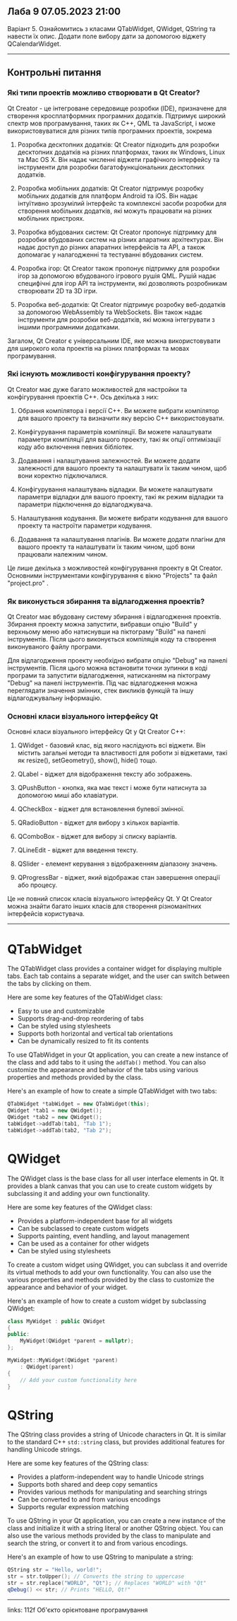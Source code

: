## Лаба 9 07.05.2023 21:00

Варіант 5. Ознайомитись з класами QTabWidget, QWidget,
QString та навести їх опис. Додати поле вибору дати за допомогою
віджету QCalendarWidget.

---

## Контрольні питання

### Які типи проектів можливо створювати в Qt Creator?

Qt Creator - це інтегроване середовище розробки (IDE), призначене для створення кросплатформних програмних додатків. Підтримує широкий спектр мов програмування, таких як C++, QML та JavaScript, і може використовуватися для різних типів програмних проектів, зокрема

1. Розробка десктопних додатків: Qt Creator підходить для розробки десктопних додатків на різних платформах, таких як Windows, Linux та Mac OS X. Він надає численні віджети графічного інтерфейсу та інструменти для розробки багатофункціональних десктопних додатків.

2. Розробка мобільних додатків: Qt Creator підтримує розробку мобільних додатків для платформ Android та iOS. Він надає інтуїтивно зрозумілий інтерфейс та комплексні засоби розробки для створення мобільних додатків, які можуть працювати на різних мобільних пристроях.

3. Розробка вбудованих систем: Qt Creator пропонує підтримку для розробки вбудованих систем на різних апаратних архітектурах. Він надає доступ до різних апаратних інтерфейсів та API, а також допомагає у налагодженні та тестуванні вбудованих систем.

4. Розробка ігор: Qt Creator також пропонує підтримку для розробки ігор за допомогою вбудованого ігрового рушія QML. Рушій надає специфічні для ігор API та інструменти, які дозволяють розробникам створювати 2D та 3D ігри.

5. Розробка веб-додатків: Qt Creator підтримує розробку веб-додатків за допомогою WebAssembly та WebSockets. Він також надає інструменти для розробки веб-додатків, які можна інтегрувати з іншими програмними додатками.

Загалом, Qt Creator є універсальним IDE, яке можна використовувати для широкого кола проектів на різних платформах та мовах програмування.

### Які існують можливості конфігурування проекту?

Qt Creator має дуже багато можливостей для настройки та конфігурування проектів С++. Ось декілька з них:

1. Обрання компілятора і версії С++. Ви можете вибрати компілятор для вашого проекту та визначити яку версію С++ використовувати.

2. Конфігурування параметрів компіляції. Ви можете налаштувати параметри компіляції для вашого проекту, такі як опції оптимізації коду або включення певних бібліотек.

3. Додавання і налаштування залежностей. Ви можете додати залежності для вашого проекту та налаштувати їх таким чином, щоб вони коректно підключалися.

4. Конфігурування налаштувань відладки. Ви можете налаштувати параметри відладки для вашого проекту, такі як режим відладки та параметри підключення до відлагоджувача.

5. Налаштування кодування. Ви можете вибрати кодування для вашого проекту та настроїти параметри кодування.

6. Додавання та налаштування плагінів. Ви можете додати плагіни для вашого проекту та налаштувати їх таким чином, щоб вони працювали належним чином.

Це лише декілька з можливостей конфігурування проекту в Qt Creator. Основними інструментами конфігурування є вікно "Projects" та файл "project.pro" .

### Як виконується збирання та відлагодження проектів?

Qt Creator має вбудовану систему збирання і відлагодження проектів. Збирання проекту можна запустити, вибравши опцію "Build" у верхньому меню або натиснувши на піктограму "Build" на панелі інструментів. Після цього виконується компіляція коду та створення виконуваного файлу програми.

Для відлагодження проекту необхідно вибрати опцію "Debug" на панелі інструментів. Після цього можна встановити точки зупинки в коді програми та запустити відлагодження, натисканням на піктограму "Debug" на панелі інструментів. Під час відлагодження можна переглядати значення змінних, стек викликів функцій та іншу відлагоджувальну інформацію.

### Основні класи візуального інтерфейсу Qt

Основні класи візуального інтерфейсу Qt у Qt Creator C++:

1. QWidget - базовий клас, від якого наслідують всі віджети. Він містить загальні методи та властивості для роботи зі віджетами, такі як resize(), setGeometry(), show(), hide() тощо.

2. QLabel - віджет для відображення тексту або зображень.

3. QPushButton - кнопка, яка має текст і може бути натиснута за допомогою миші або клавіатури.

4. QCheckBox - віджет для встановлення булевої змінної.

5. QRadioButton - віджет для вибору з кількох варіантів.

6. QComboBox - віджет для вибору зі списку варіантів.

7. QLineEdit - віджет для введення тексту.

8. QSlider - елемент керування з відображенням діапазону значень.

9. QProgressBar - віджет, який відображає стан завершення операції або процесу.

Це не повний список класів візуального інтерфейсу Qt. У Qt Creator можна знайти багато інших класів для створення різноманітних інтерфейсів користувача.

---

# QTabWidget

The QTabWidget class provides a container widget for displaying multiple tabs. Each tab contains a separate widget, and the user can switch between the tabs by clicking on them.

Here are some key features of the QTabWidget class:

- Easy to use and customizable
- Supports drag-and-drop reordering of tabs
- Can be styled using stylesheets
- Supports both horizontal and vertical tab orientations
- Can be dynamically resized to fit its contents

To use QTabWidget in your Qt application, you can create a new instance of the class and add tabs to it using the `addTab()` method. You can also customize the appearance and behavior of the tabs using various properties and methods provided by the class.

Here's an example of how to create a simple QTabWidget with two tabs:

```cpp
QTabWidget *tabWidget = new QTabWidget(this);
QWidget *tab1 = new QWidget();
QWidget *tab2 = new QWidget();
tabWidget->addTab(tab1, "Tab 1");
tabWidget->addTab(tab2, "Tab 2");
```

# QWidget

The QWidget class is the base class for all user interface elements in Qt. It provides a blank canvas that you can use to create custom widgets by subclassing it and adding your own functionality.

Here are some key features of the QWidget class:

- Provides a platform-independent base for all widgets
- Can be subclassed to create custom widgets
- Supports painting, event handling, and layout management
- Can be used as a container for other widgets
- Can be styled using stylesheets

To create a custom widget using QWidget, you can subclass it and override its virtual methods to add your own functionality. You can also use the various properties and methods provided by the class to customize the appearance and behavior of your widget.

Here's an example of how to create a custom widget by subclassing QWidget:

```cpp
class MyWidget : public QWidget
{
public:
    MyWidget(QWidget *parent = nullptr);
};

MyWidget::MyWidget(QWidget *parent)
    : QWidget(parent)
{
    // Add your custom functionality here
}
```

# QString

The QString class provides a string of Unicode characters in Qt. It is similar to the standard C++ `std::string` class, but provides additional features for handling Unicode strings.

Here are some key features of the QString class:

- Provides a platform-independent way to handle Unicode strings
- Supports both shared and deep copy semantics
- Provides various methods for manipulating and searching strings
- Can be converted to and from various encodings
- Supports regular expression matching

To use QString in your Qt application, you can create a new instance of the class and initialize it with a string literal or another QString object. You can also use the various methods provided by the class to manipulate and search the string, or convert it to and from various encodings.

Here's an example of how to use QString to manipulate a string:

```cpp
QString str = "Hello, world!";
str = str.toUpper(); // Converts the string to uppercase
str = str.replace("WORLD", "Qt"); // Replaces "WORLD" with "Qt"
qDebug() << str; // Prints "HELLO, Qt!"
```



---

links: 112f Об'єкто орієнтоване програмування

